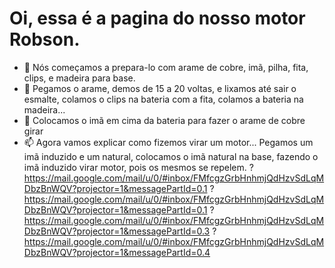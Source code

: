  # Oi, essa é a pagina do nosso motor Robson.
- 👀 Nós começamos a prepara-lo com arame de cobre, imã, pilha, fita, clips, e madeira para base.
- 🌱 Pegamos o arame, demos de 15 a 20 voltas, e lixamos até sair o esmalte, colamos o clips na bateria com a fita,  colamos a bateria na madeira...
- 💞 Colocamos o imã em cima da bateria para fazer o arame de cobre girar
- 📫 Agora vamos explicar como fizemos virar um motor...
Pegamos um imã induzido e um natural, colocamos o imã natural na base, fazendo o imã induzido virar motor, pois os mesmos se repelem.
? https://mail.google.com/mail/u/0/#inbox/FMfcgzGrbHnhmjQdHzvSdLqMDbzBnWQV?projector=1&messagePartId=0.1
? https://mail.google.com/mail/u/0/#inbox/FMfcgzGrbHnhmjQdHzvSdLqMDbzBnWQV?projector=1&messagePartId=0.1
? https://mail.google.com/mail/u/0/#inbox/FMfcgzGrbHnhmjQdHzvSdLqMDbzBnWQV?projector=1&messagePartId=0.3
? https://mail.google.com/mail/u/0/#inbox/FMfcgzGrbHnhmjQdHzvSdLqMDbzBnWQV?projector=1&messagePartId=0.4
